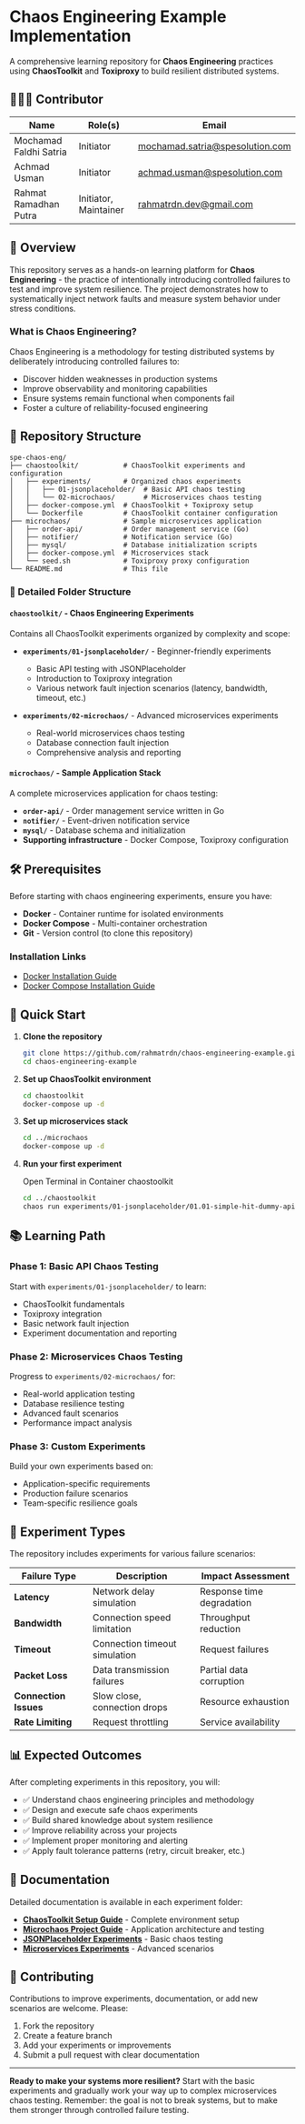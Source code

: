 # Chaos Engineering Example Implementation

A comprehensive learning repository for **Chaos Engineering** practices using **ChaosToolkit** and **Toxiproxy** to build resilient distributed systems.

## 👨🏻‍💻 Contributor
| Name                      | Role(s)                | Email                       |
|---------------------------|------------------------|-----------------------------|
| Mochamad Faldhi Satria    | Initiator              | mochamad.satria@spesolution.com |
| Achmad Usman              | Initiator              | achmad.usman@spesolution.com |
| Rahmat Ramadhan Putra     | Initiator, Maintainer  | rahmatrdn.dev@gmail.com |

## 🎯 Overview

This repository serves as a hands-on learning platform for **Chaos Engineering** - the practice of intentionally introducing controlled failures to test and improve system resilience. The project demonstrates how to systematically inject network faults and measure system behavior under stress conditions.

### What is Chaos Engineering?

Chaos Engineering is a methodology for testing distributed systems by deliberately introducing controlled failures to:
- Discover hidden weaknesses in production systems
- Improve observability and monitoring capabilities  
- Ensure systems remain functional when components fail
- Foster a culture of reliability-focused engineering

## 📁 Repository Structure

```
spe-chaos-eng/
├── chaostoolkit/           # ChaosToolkit experiments and configuration
│   ├── experiments/        # Organized chaos experiments
│   │   ├── 01-jsonplaceholder/  # Basic API chaos testing
│   │   └── 02-microchaos/       # Microservices chaos testing
│   ├── docker-compose.yml  # ChaosToolkit + Toxiproxy setup
│   └── Dockerfile          # ChaosToolkit container configuration
├── microchaos/             # Sample microservices application
│   ├── order-api/          # Order management service (Go)
│   ├── notifier/           # Notification service (Go)
│   ├── mysql/              # Database initialization scripts
│   ├── docker-compose.yml  # Microservices stack
│   └── seed.sh             # Toxiproxy proxy configuration
└── README.md               # This file
```

### 📂 Detailed Folder Structure

#### `chaostoolkit/` - Chaos Engineering Experiments
Contains all ChaosToolkit experiments organized by complexity and scope:

- **`experiments/01-jsonplaceholder/`** - Beginner-friendly experiments
  - Basic API testing with JSONPlaceholder
  - Introduction to Toxiproxy integration
  - Various network fault injection scenarios (latency, bandwidth, timeout, etc.)

- **`experiments/02-microchaos/`** - Advanced microservices experiments
  - Real-world microservices chaos testing
  - Database connection fault injection
  - Comprehensive analysis and reporting

#### `microchaos/` - Sample Application Stack
A complete microservices application for chaos testing:

- **`order-api/`** - Order management service written in Go
- **`notifier/`** - Event-driven notification service
- **`mysql/`** - Database schema and initialization
- **Supporting infrastructure** - Docker Compose, Toxiproxy configuration

## 🛠️ Prerequisites

Before starting with chaos engineering experiments, ensure you have:

- **Docker** - Container runtime for isolated environments
- **Docker Compose** - Multi-container orchestration
- **Git** - Version control (to clone this repository)

### Installation Links
- [Docker Installation Guide](https://docs.docker.com/get-docker/)
- [Docker Compose Installation Guide](https://docs.docker.com/compose/install/)

## 🚀 Quick Start

1. **Clone the repository**
   ```bash
   git clone https://github.com/rahmatrdn/chaos-engineering-example.git
   cd chaos-engineering-example
   ```

2. **Set up ChaosToolkit environment**
   ```bash
   cd chaostoolkit
   docker-compose up -d
   ```

3. **Set up microservices stack**
   ```bash
   cd ../microchaos
   docker-compose up -d
   ```

4. **Run your first experiment** 

   Open Terminal in Container chaostoolkit
   ```bash
   cd ../chaostoolkit
   chaos run experiments/01-jsonplaceholder/01.01-simple-hit-dummy-api.json
   ```

## 📚 Learning Path

### Phase 1: Basic API Chaos Testing
Start with `experiments/01-jsonplaceholder/` to learn:
- ChaosToolkit fundamentals
- Toxiproxy integration
- Basic network fault injection
- Experiment documentation and reporting

### Phase 2: Microservices Chaos Testing  
Progress to `experiments/02-microchaos/` for:
- Real-world application testing
- Database resilience testing
- Advanced fault scenarios
- Performance impact analysis

### Phase 3: Custom Experiments
Build your own experiments based on:
- Application-specific requirements
- Production failure scenarios
- Team-specific resilience goals

## 🔬 Experiment Types

The repository includes experiments for various failure scenarios:

| Failure Type | Description | Impact Assessment |
|--------------|-------------|-------------------|
| **Latency** | Network delay simulation | Response time degradation |
| **Bandwidth** | Connection speed limitation | Throughput reduction |
| **Timeout** | Connection timeout simulation | Request failures |
| **Packet Loss** | Data transmission failures | Partial data corruption |
| **Connection Issues** | Slow close, connection drops | Resource exhaustion |
| **Rate Limiting** | Request throttling | Service availability |

## 📊 Expected Outcomes

After completing experiments in this repository, you will:

- ✅ Understand chaos engineering principles and methodology
- ✅ Design and execute safe chaos experiments
- ✅ Build shared knowledge about system resilience
- ✅ Improve reliability across your projects
- ✅ Implement proper monitoring and alerting
- ✅ Apply fault tolerance patterns (retry, circuit breaker, etc.)

## 📖 Documentation

Detailed documentation is available in each experiment folder:

- **[ChaosToolkit Setup Guide](./chaostoolkit/README.md)** - Complete environment setup
- **[Microchaos Project Guide](./microchaos/README.md)** - Application architecture and testing
- **[JSONPlaceholder Experiments](./chaostoolkit/experiments/01-jsonplaceholder/README.md)** - Basic chaos testing
- **[Microservices Experiments](./chaostoolkit/experiments/02-microchaos/README.md)** - Advanced scenarios

## 🤝 Contributing

Contributions to improve experiments, documentation, or add new scenarios are welcome. Please:

1. Fork the repository
2. Create a feature branch
3. Add your experiments or improvements
4. Submit a pull request with clear documentation

---

**Ready to make your systems more resilient?** Start with the basic experiments and gradually work your way up to complex microservices chaos testing. Remember: the goal is not to break systems, but to make them stronger through controlled failure testing.